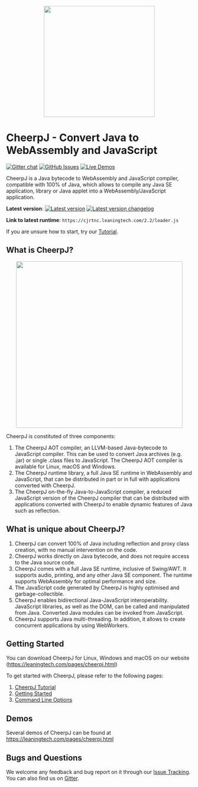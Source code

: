 <p align="center"><img src="https://github.com/leaningtech/cheerpj-meta/blob/master/media/cheerpj_logo_whitebg.png" width="300"></p>

# CheerpJ - Convert Java to WebAssembly and JavaScript
[![Gitter chat](https://badges.gitter.im/leaningtech/cheerpj.svg)](https://gitter.im/leaningtech/cheerpj)
[![GitHub Issues](https://img.shields.io/github/issues/leaningtech/cheerpj-meta.svg)](https://github.com/leaningtech/cheerpj-meta/issues)
[![Live Demos](https://img.shields.io/badge/demo-online-green.svg)](https://leaningtech.com/pages/cheerpj.html)

CheerpJ is a Java bytecode to WebAssembly and JavaScript compiler, compatible with 100% of Java, which allows to compile any Java SE application, library or Java applet into a WebAssembly/JavaScript application.

**Latest version**: [![Latest version](https://img.shields.io/badge/cheerpj-2.2-green.svg)](https://leaningtech.com/pages/cheerpj.html#Download)  [![Latest version changelog](https://img.shields.io/badge/2.2-changelog-green.svg)](Changelog)

**Link to latest runtime**: ``https://cjrtnc.leaningtech.com/2.2/loader.js``

If you are unsure how to start, try our [Tutorial](https://github.com/leaningtech/cheerpj-meta/wiki/Tutorial).

What is CheerpJ?
------

<p align="center"><img src="https://oldsite.leaningtech.com/cheerpj/images/cheerpj_visual_2.png" width="450"></p>

CheerpJ is constituted of three components:
1. The CheerpJ AOT compiler, an LLVM-based Java-bytecode to JavaScript compiler. This can be used to convert Java archives (e.g. .jar) or single .class files to JavaScript. The CheerpJ AOT compiler is available for Linux, macOS and Windows.
2. The CheerpJ runtime library, a full Java SE runtime in WebAssembly and JavaScript, that can be distributed in part or in full with applications converted with CheerpJ.
3. The CheerpJ on-the-fly Java-to-JavaScript compiler, a reduced JavaScript version of the CheerpJ compiler that can be distributed with applications converted with CheerpJ to enable dynamic features of Java such as reflection.

What is unique about CheerpJ?
-------

1. CheerpJ can convert 100% of Java including reflection and proxy class creation, with no manual intervention on the code.
2. CheerpJ works directly on Java bytecode, and does not require access to the Java source code.
3. CheerpJ comes with a full Java SE runtime, inclusive of Swing/AWT. It supports audio, printing, and any other Java SE component. The runtime supports WebAssembly for optimal performance and size.
4. The JavaScript code generated by CheerpJ is highly optimised and garbage-collectible.
5. CheerpJ enables bidirectional Java-JavaScript interoperability. JavaScript libraries, as well as the DOM, can be called and manipulated from Java. Converted Java modules can be invoked from JavaScript.
6. CheerpJ supports Java multi-threading. In addition, it allows to create concurrent applications by using WebWorkers.

Getting Started
-------
You can download CheerpJ for Linux, Windows and macOS on our website (https://leaningtech.com/pages/cheerpj.html)

To get started with CheerpJ, please refer to the following pages:
1. [CheerpJ Tutorial](https://github.com/leaningtech/cheerpj-meta/wiki/Tutorial)
2. [Getting Started](https://github.com/leaningtech/cheerpj-meta/wiki/Getting-Started)
3. [Command Line Options](https://github.com/leaningtech/cheerpj-meta/wiki/Command-Line-Options)

Demos
------
Several demos of CheerpJ can be found at https://leaningtech.com/pages/cheerpj.html


Bugs and Questions
-------
 
We welcome any feedback and bug report on it through our [Issue Tracking](https://github.com/leaningtech/cheerpj-meta/issues).
You can also find us on [Gitter](https://gitter.im/leaningtech/cheerpj).
